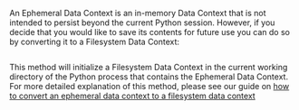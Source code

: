 An Ephemeral Data Context is an in-memory Data Context that is not intended to persist beyond the current Python session.  However, if you decide that you would like to save its contents for future use you can do so by converting it to a Filesystem Data Context:

```python name="version-0.18 docs/docusaurus/docs/snippets/how_to_explicitly_instantiate_an_ephemeral_data_context.py convert_ephemeral_data_context_filesystem_data_context"
```

This method will initialize a Filesystem Data Context in the current working directory of the Python process that contains the Ephemeral Data Context.  For more detailed explanation of this method, please see our guide on [how to convert an ephemeral data context to a filesystem data context](/oss/guides/setup/configuring_data_contexts/how_to_convert_an_ephemeral_data_context_to_a_filesystem_data_context.md)